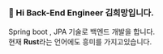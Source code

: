 ### 👋 Hi Back-End Engineer 김희망입니다. 

Spring boot , JPA 기술로 백엔드 개발을 합니다.  
현재 **Rust**라는 언어에도 흥미를 가지고있습니다.
